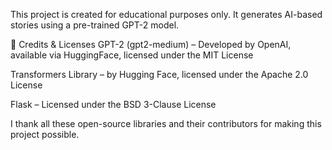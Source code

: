 This project is created for educational purposes only. It generates AI-based stories using a pre-trained GPT-2 model.

📜 Credits & Licenses
GPT-2 (gpt2-medium) – Developed by OpenAI, available via HuggingFace, licensed under the MIT License

Transformers Library – by Hugging Face, licensed under the Apache 2.0 License

Flask – Licensed under the BSD 3-Clause License

I thank all these open-source libraries and their contributors for making this project possible.